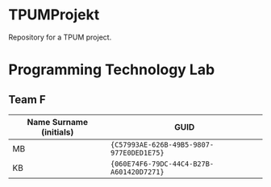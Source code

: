 # TPUMProjekt
Repository for a TPUM project.

# Programming Technology Lab

## Team F

| Name Surname (initials) | GUID                                     |
| ----------------------- | ---------------------------------------- |
| MB                      | `{C57993AE-626B-49B5-9807-977E0DED1E75}` |
| KB                      | `{060E74F6-79DC-44C4-B27B-A601420D7271}` |
